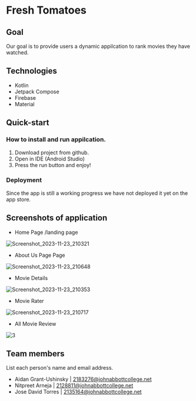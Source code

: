 # Fresh Tomatoes

## Goal
Our goal is to provide users a dynamic appilcation to rank movies they have watched. 

## Technologies
- Kotlin 
- Jetpack Compose
- Firebase
- Material

## Quick-start
### How to install and run appilcation.
1. Download project from github.
2. Open in IDE (Android Studio) 
3. Press the run button and enjoy!

### Deployment 
Since the app is still a working progress we have not deployed it yet on the app store.

## Screenshots of application

- Home Page /landing page


![Screenshot_2023-11-23_210321](https://github.com/agrantushinsky/5A6-group-project/assets/98350822/ab113d71-f0c4-4d2f-a635-0dfe3ab2b056)




- About Us Page Page


![Screenshot_2023-11-23_210648](https://github.com/agrantushinsky/5A6-group-project/assets/98350822/ce007d37-5ecc-4af3-8314-cc103a3ed846)





- Movie Details


![Screenshot_2023-11-23_210353](https://github.com/agrantushinsky/5A6-group-project/assets/98350822/9e27671a-ccf4-4469-8879-78431fc3d3d9)



- Movie Rater

  
![Screenshot_2023-11-23_210717](https://github.com/agrantushinsky/5A6-group-project/assets/98350822/00e09bad-6158-443e-b7ca-1a44fceb8229)



- All Movie Review

  
![3](https://github.com/agrantushinsky/5A6-group-project/assets/98350822/21eb0b54-aa85-470c-bb3f-a0d7852ad625)


## Team members
List each person's name and email address.
- Aidan Grant-Ushinsky | 2183276@johnabbottcollege.net
- Nitpreet Arneja | 2128811@johnabbottcollege.net
- Jose David Torres | 2135164@johnabbottcollege.net
